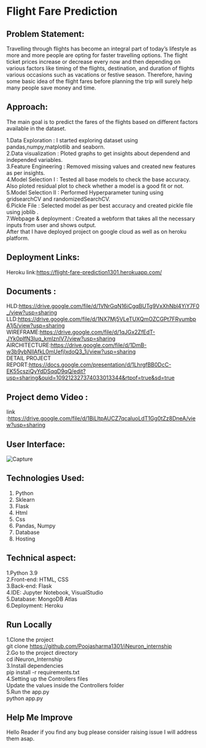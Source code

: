 # Flight Fare Prediction 
## Problem Statement:
Travelling through flights has become an integral part of today’s lifestyle as more and more people are opting for faster travelling options. The flight ticket prices increase or decrease every now and then depending on various factors like timing of the flights, destination, and duration of flights various occasions such as vacations or festive season. Therefore, having some basic idea of the flight fares before planning the trip will surely help many people save money and time.

## Approach:
The main goal is to predict the fares of the flights based on different factors available in the dataset.

1.Data Exploration     : I started exploring dataset using pandas,numpy,matplotlib and seaborn. <br>
2.Data visualization   : Ploted graphs to get insights about dependend and independed variables. <br>
3.Feature Engineering  : Removed missing values and created new features as per insights.<br>
4.Model Selection I    : Tested all base models to check the base accuracy.<br>
                         Also ploted residual plot to check whether a model is a good fit or not.<br>
5.Model Selection II   :  Performed Hyperparameter tuning using gridsearchCV and randomizedSearchCV.<br>
6.Pickle File          :  Selected model as per best accuracy and created pickle file using joblib .<br>
7.Webpage & deployment :  Created a webform that takes all the necessary inputs from user and shows output.<br>
                                After that I have deployed project on google cloud as well as on heroku platform.<br>
                               
## Deployment Links:
Heroku link:https://flight-fare-prediction1301.herokuapp.com/
## Documents :
HLD:https://drive.google.com/file/d/1VNrGqN16iCgqBUTg9VxXhNbl4YiY7F0_/view?usp=sharing
LLD:https://drive.google.com/file/d/1NX7Mj5VLeTUXQmOZCGPt7FRyumbpA1j5/view?usp=sharing
WIREFRAME:https://drive.google.com/file/d/1qJGx2ZfEdT-JYk0pIfN3luq_kmIznlV7/view?usp=sharing
AIRCHITECTURE:https://drive.google.com/file/d/1DmB-w3b9ybNIlAfkL0mUefjIxdoQ3_1i/view?usp=sharing<br>
DETAIL PROJECT REPORT:https://docs.google.com/presentation/d/1LhrgfBB0DcC-EK55csziQyYdDSqqD9qQ/edit?usp=sharing&ouid=109212327374033013344&rtpof=true&sd=true
## Project demo Video :
link :https://drive.google.com/file/d/1BiLltpAUCZ7qcaluoLdT1Gg0tZz8DneA/view?usp=sharing

## User Interface:
![Capture](https://user-images.githubusercontent.com/63538576/132983915-1bad4b43-9ecc-4315-8ea1-bed335c5b898.JPG)

## Technologies Used:
1. Python 
2. Sklearn
3. Flask
4. Html
5. Css
6. Pandas, Numpy 
7. Database 
8. Hosting

## Technical aspect:
1.Python 3.9<br>
2.Front-end: HTML, CSS<br>
3.Back-end: Flask<br>
4.IDE: Jupyter Notebook, VisualStudio<br>
5.Database: MongoDB Atlas<br>
6.Deployment: Heroku<br>

## Run Locally
1.Clone the project<br>
  git clone https://github.com/Poojasharma1301/iNeuron_internship<br>
2.Go to the project directory<br>
  cd iNeuron_Internship<br>
3.Install dependencies<br>
  pip install -r requirements.txt<br>
4.Setting up the Controllers files<br>
    Update the values inside the Controllers folder<br>
5.Run the app.py<br>
  python app.py<br>

## Help Me Improve
Hello Reader if you find any bug please consider raising issue I will address them asap.

